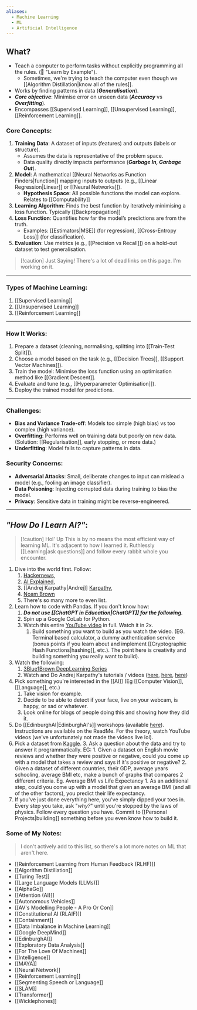 ```yaml
---
aliases:
  - Machine Learning
  - ML
  - Artificial Intelligence
---
```


## What?
- Teach a computer to perform tasks without explicitly programming all the rules. (🧠 "Learn by Example").
	- Sometimes, we're trying to teach the computer even though we [[Algorithm Distillation|know all of the rules]].
- Works by finding patterns in data (***Generalisation***).
- ***Core objective***: Minimise error on unseen data (***Accuracy*** vs ***Overfitting***).
- Encompasses [[Supervised Learning]], [[Unsupervised Learning]], [[Reinforcement Learning]].

### Core Concepts:
1. **Training Data**: A dataset of inputs (features) and outputs (labels or structure). 
   - Assumes the data is representative of the problem space. 
   - Data quality directly impacts performance (***Garbage In, Garbage Out***). 
2. **Model**: A mathematical [[Neural Networks as Function Finders|function]] mapping inputs to outputs (e.g., [[Linear Regression|Linear]] or [[Neural Networks]]).
   - **Hypothesis Space**: All possible functions the model can explore. Relates to [[Computability]]
3. **Learning Algorithm**: Finds the best function by iteratively minimising a loss function. Typically [[Backpropagation]]
4. **Loss Function**: Quantifies how far the model’s predictions are from the truth.
   - Examples: [[Estimators|MSE]] (for regression), [[Cross-Entropy Loss]] (for classification).
5. **Evaluation**: Use metrics (e.g., [[Precision vs Recall]]) on a hold-out dataset to test generalisation.

> [!caution] Just Saying!
> There's a lot of dead links on this page. I'm working on it. 
---
### Types of Machine Learning:
1. [[Supervised Learning]]
2. [[Unsupervised Learning]]
3. [[Reinforcement Learning]]

---

### How It Works:
1. Prepare a dataset (cleaning, normalising, splitting into [[Train-Test Split]]).
2. Choose a model based on the task (e.g., [[Decision Trees]], [[Support Vector Machines]]).
3. Train the model: Minimise the loss function using an optimisation method like [[Gradient Descent]].
4. Evaluate and tune (e.g., [[Hyperparameter Optimisation]]).
5. Deploy the trained model for predictions. 

---

### Challenges:
- **Bias and Variance Trade-off**: Models too simple (high bias) vs too complex (high variance).
- **Overfitting**: Performs well on training data but poorly on new data. (Solution: [[Regularisation]], early stopping, or more data.)
- **Underfitting**: Model fails to capture patterns in data. 

### Security Concerns:
- **Adversarial Attacks**: Small, deliberate changes to input can mislead a model (e.g., fooling an image classifier).
- **Data Poisoning**: Injecting corrupted data during training to bias the model.
- **Privacy**: Sensitive data in training might be reverse-engineered.

---

## *"How Do I Learn AI?"*:

> [!caution] Hol' Up
> This is by no means the most efficient way of learning ML. It's adjacent to how I learned it. Ruthlessly [[Learning|ask questions]] and follow every rabbit whole you encounter.

1. Dive into the world first. Follow:
	1. [Hackernews](https://news.ycombinator.com), 
	2. [AI Explained](https://www.youtube.com/@aiexplained-official), 
	3. [[Andrej Karpathy|Andrej]] [Karpathy](https://x.com/karpathy), 
	4. [Noam Brown](https://x.com/polynoamial)
	5. There's so many more to even list.
2. Learn how to code with Pandas. If you don't know how:
	1. ***Do not use [[ChatGPT in Education|ChatGPT]] for the following.***
	2. Spin up a Google CoLab for Python. 
	3. Watch this entire [YouTube video](https://youtu.be/rfscVS0vtbw?si=-FbeXP0X9NdubI6W) in full. Watch it in 2x. 
		1. Build something you want to build as you watch the video. (EG. Terminal based calculator, a dummy authentication service (bonus points if you learn about and implement [[Cryptographic Hash Functions|hashing]], etc.). The point here is creativity and building something you really want to build). 
3. Watch the following:
	1. [3Blue1Brown DeepLearning Series](https://www.youtube.com/watch?v=aircAruvnKk&list=PLZHQObOWTQDNU6R1_67000Dx_ZCJB-3pi)
	2. Watch and Do Andrej Karpathy's tutorials / videos ([here](https://www.youtube.com/watch?v=zjkBMFhNj_g), [here](https://www.youtube.com/watch?v=kCc8FmEb1nY), [here](https://youtu.be/zduSFxRajkE?si=P8X9-ClP4bT3ni5z))
4. Pick something you're interested in the [[AI]] (Eg [[Computer Vision]], [[Language]], etc.)
	1. Take vision for example. 
	2. Decide to be able to detect if your face, live on your webcam, is happy, or sad or whatever. 
	3. Look online for blogs of people doing this and showing how they did it. 
5. Do [[EdinburghAI|EdinburghAI's]] workshops (available [here](https://github.com/EdinburghAI/workshops)). Instructions are available on the ReadMe. For the theory, watch YouTube videos (we've unfortunately not made the videos live lol). 
6. Pick a dataset from [Kaggle](https://www.kaggle.com/datasets). 
	3. Ask a question about the data and try to answer it programmatically. EG:
		1. Given a dataset on English movie reviews and whether they were positive or negative, could you come up with a model that takes a review and says if it's positive or negative?
		2. Given a dataset of different countries, their GDP, average years schooling, average BMI etc, make a bunch of graphs that compares 2 different criteria. Eg. Average BMI vs Life Expectancy
			1. As an additional step, could you come up with a model that given an average BMI (and all of the other factors), you predict their life expectancy.
7. If you've just done everything here, you've simply dipped your toes in. Every step you take, ask "*why?*" until you're stopped by the laws of physics. Follow every question you have. Commit to [[Personal Projects|building]] something before you even know how to build it. 

### Some of My Notes:

> I don't actively add to this list, so there's a lot more notes on ML that aren't here.


- [[Reinforcement Learning from Human Feedback (RLHF)]]
- [[Algorithm Distillation]]
- [[Turing Test]]
- [[Large Language Models (LLMs)]]
- [[AlphaGo]]
- [[Attention (AI)]]
- [[Autonomous Vehicles]]
- [[AV's Modelling People - A Pro Or Con]]
- [[Constitutional AI (RLAIF)]]
- [[Containment]]
- [[Data Imbalance in Machine Learning]]
- [[Google DeepMind]]
- [[EdinburghAI]]
- [[Exploratory Data Analysis]]
- [[For The Love Of Machines]]
- [[Intelligence]]
- [[MAYA]]
- [[Neural Network]]
- [[Reinforcement Learning]]
- [[Segmenting Speech or Language]]
- [[SLAM]]
- [[Transformer]]
- [[Wicklephones]]